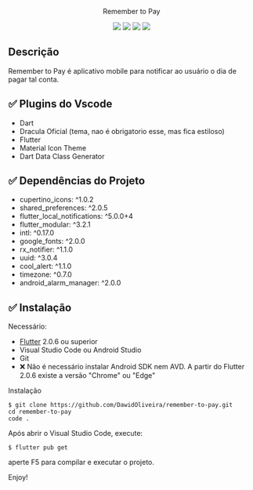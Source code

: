 <p align="center">Remember to Pay</p>

 <p align="center">
 <img src="https://img.shields.io/github/issues/dawidoliveira/remember-to-pay?style=for-the-badge"/>
 <img src="https://img.shields.io/github/forks/dawidoliveira/remember-to-pay?style=for-the-badge"/>
 <img src="https://img.shields.io/github/stars/dawidoliveira/remember-to-pay?style=for-the-badge"/>
 <img src="https://img.shields.io/github/license/dawidoliveira/remember-to-pay?style=for-the-badge"/>
 </p>

## Descrição
Remember to Pay é aplicativo mobile para notificar ao usuário o dia de pagar tal conta.

## ✅ Plugins do Vscode

- Dart
- Dracula Oficial (tema, nao é obrigatorio esse, mas fica estiloso)
- Flutter
- Material Icon Theme
- Dart Data Class Generator

## ✅ Dependências do Projeto

- cupertino_icons: ^1.0.2
- shared_preferences: ^2.0.5
- flutter_local_notifications: ^5.0.0+4
- flutter_modular: ^3.2.1
- intl: ^0.17.0
- google_fonts: ^2.0.0
- rx_notifier: ^1.1.0
- uuid: ^3.0.4
- cool_alert: ^1.1.0
- timezone: ^0.7.0
- android_alarm_manager: ^2.0.0

## ✅  Instalação

Necessário:

- [Flutter](flutter.dev) 2.0.6 ou superior
- Visual Studio Code ou Android Studio
- Git
- ❌ Não é necessário instalar Android SDK nem AVD. A partir do Flutter 2.0.6 existe a versão "Chrome" ou "Edge"

Instalação

```
$ git clone https://github.com/DawidOliveira/remember-to-pay.git
cd remember-to-pay
code . 
```

Após abrir o Visual Studio Code, execute:
```
$ flutter pub get
```
aperte F5 para compilar e executar o projeto.

Enjoy!
